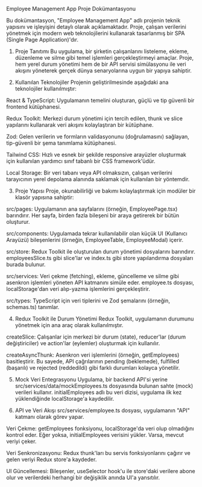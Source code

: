 Employee Management App Proje Dokümantasyonu

Bu dokümantasyon, "Employee Management App" adlı projenin teknik yapısını ve işleyişini detaylı olarak açıklamaktadır. Proje, çalışan verilerini yönetmek için modern web teknolojilerini kullanarak tasarlanmış bir SPA (Single Page Application)'dır.

1. Proje Tanıtımı
Bu uygulama, bir şirketin çalışanlarını listeleme, ekleme, düzenleme ve silme gibi temel işlemleri gerçekleştirmeyi amaçlar. Proje, hem yerel durum yönetimi hem de bir API servisi simülasyonu ile veri akışını yöneterek gerçek dünya senaryolarına uygun bir yapıya sahiptir.

2. Kullanılan Teknolojiler
Projenin geliştirilmesinde aşağıdaki ana teknolojiler kullanılmıştır:

React & TypeScript: Uygulamanın temelini oluşturan, güçlü ve tip güvenli bir frontend kütüphanesi.

Redux Toolkit: Merkezi durum yönetimi için tercih edilen, thunk ve slice yapılarını kullanarak veri akışını kolaylaştıran bir kütüphane.

Zod: Gelen verilerin ve formların validasyonunu (doğrulamasını) sağlayan, tip-güvenli bir şema tanımlama kütüphanesi.

Tailwind CSS: Hızlı ve esnek bir şekilde responsive arayüzler oluşturmak için kullanılan yardımcı sınıf tabanlı bir CSS framework'üdür.

Local Storage: Bir veri tabanı veya API olmaksızın, çalışan verilerini tarayıcının yerel depolama alanında saklamak için kullanılan bir yöntemdir.

3. Proje Yapısı
Proje, okunabilirliği ve bakımı kolaylaştırmak için modüler bir klasör yapısına sahiptir:

src/pages: Uygulamanın ana sayfalarını (örneğin, EmployeePage.tsx) barındırır. Her sayfa, birden fazla bileşeni bir araya getirerek bir bütün oluşturur.

src/components: Uygulamada tekrar kullanılabilir olan küçük UI (Kullanıcı Arayüzü) bileşenlerini (örneğin, EmployeeTable, EmployeeModal) içerir.

src/store: Redux Toolkit ile oluşturulan durum yönetimi dosyalarını barındırır. employeesSlice.ts gibi slice'lar ve index.ts gibi store yapılandırma dosyaları burada bulunur.

src/services: Veri çekme (fetching), ekleme, güncelleme ve silme gibi asenkron işlemleri yöneten API katmanını simüle eder. employee.ts dosyası, localStorage'dan veri alıp-yazma işlemlerini gerçekleştirir.

src/types: TypeScript için veri tiplerini ve Zod şemalarını (örneğin, schemas.ts) tanımlar.

4. Redux Toolkit ile Durum Yönetimi
Redux Toolkit, uygulamanın durumunu yönetmek için ana araç olarak kullanılmıştır.

createSlice: Çalışanlar için merkezi bir durum (state), reducer'lar (durum değiştiriciler) ve action'lar (eylemler) oluşturmak için kullanılır.

createAsyncThunk: Asenkron veri işlemlerini (örneğin, getEmployees) basitleştirir. Bu sayede, API çağrılarının pending (beklemede), fulfilled (başarılı) ve rejected (reddedildi) gibi farklı durumları kolayca yönetilir.

5. Mock Veri Entegrasyonu
Uygulama, bir backend API'si yerine src/services/data/mockEmployees.ts dosyasında bulunan sahte (mock) verileri kullanır. initialEmployees adlı bu veri dizisi, uygulama ilk kez yüklendiğinde localStorage'a kaydedilir.

6. API ve Veri Akışı
src/services/employee.ts dosyası, uygulamanın "API" katmanı olarak görev yapar.

Veri Çekme: getEmployees fonksiyonu, localStorage'da veri olup olmadığını kontrol eder. Eğer yoksa, initialEmployees verisini yükler. Varsa, mevcut veriyi çeker.

Veri Senkronizasyonu: Redux thunk'ları bu servis fonksiyonlarını çağırır ve gelen veriyi Redux store'a kaydeder.

UI Güncellemesi: Bileşenler, useSelector hook'u ile store'daki verilere abone olur ve verilerdeki herhangi bir değişiklik anında UI'a yansıtılır.